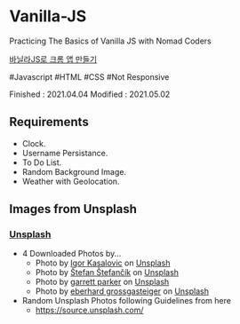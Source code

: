 # Vanilla-JS

Practicing The Basics of Vanilla JS with Nomad Coders

[바닐라JS로 크롬 앱 만들기](https://nomadcoders.co/javascript-for-beginners/lobby "vanilla-js")

#Javascript #HTML #CSS #Not Responsive

Finished : 2021.04.04
Modified : 2021.05.02

## Requirements

-   Clock.
-   Username Persistance.
-   To Do List.
-   Random Background Image.
-   Weather with Geolocation.

## Images from Unsplash

### [Unsplash](https://unsplash.com/)

-   4 Downloaded Photos by...
    -   Photo by <a href="https://unsplash.com/@ikasalovic?utm_source=unsplash&utm_medium=referral&utm_content=creditCopyText">Igor Kasalovic</a> on <a href="https://unsplash.com/wallpapers/desktop/dual-monitor?utm_source=unsplash&utm_medium=referral&utm_content=creditCopyText">Unsplash</a>
    -   Photo by <a href="https://unsplash.com/@cikstefan?utm_source=unsplash&utm_medium=referral&utm_content=creditCopyText">Štefan Štefančík</a> on <a href="https://unsplash.com/wallpapers/desktop?utm_source=unsplash&utm_medium=referral&utm_content=creditCopyText">Unsplash</a>
    -   Photo by <a href="https://unsplash.com/@garrettpsystems?utm_source=unsplash&utm_medium=referral&utm_content=creditCopyText">garrett parker</a> on <a href="https://unsplash.com/wallpapers/desktop?utm_source=unsplash&utm_medium=referral&utm_content=creditCopyText">Unsplash</a>
    -   Photo by <a href="https://unsplash.com/@eberhardgross?utm_source=unsplash&utm_medium=referral&utm_content=creditCopyText">eberhard grossgasteiger</a> on <a href="https://unsplash.com/wallpapers/desktop?utm_source=unsplash&utm_medium=referral&utm_content=creditCopyText">Unsplash</a>
-   Random Unsplash Photos following Guidelines from here
    -   https://source.unsplash.com/
